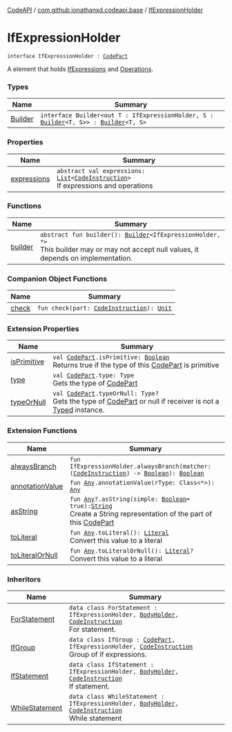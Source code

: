 [CodeAPI](../../index.md) / [com.github.jonathanxd.codeapi.base](../index.md) / [IfExpressionHolder](.)

# IfExpressionHolder

`interface IfExpressionHolder : `[`CodePart`](../../com.github.jonathanxd.codeapi/-code-part/index.md)

A element that holds [IfExpressions](../-if-expr/index.md) and [Operations](../../com.github.jonathanxd.codeapi.operator/-operators/index.md).

### Types

| Name | Summary |
|---|---|
| [Builder](-builder/index.md) | `interface Builder<out T : IfExpressionHolder, S : `[`Builder`](-builder/index.md)`<T, S>> : `[`Builder`](../../com.github.jonathanxd.codeapi.builder/-builder/index.md)`<T, S>` |

### Properties

| Name | Summary |
|---|---|
| [expressions](expressions.md) | `abstract val expressions: `[`List`](https://kotlinlang.org/api/latest/jvm/stdlib/kotlin.collections/-list/index.html)`<`[`CodeInstruction`](../../com.github.jonathanxd.codeapi/-code-instruction.md)`>`<br>If expressions and operations |

### Functions

| Name | Summary |
|---|---|
| [builder](builder.md) | `abstract fun builder(): `[`Builder`](-builder/index.md)`<IfExpressionHolder, *>`<br>This builder may or may not accept null values, it depends on implementation. |

### Companion Object Functions

| Name | Summary |
|---|---|
| [check](check.md) | `fun check(part: `[`CodeInstruction`](../../com.github.jonathanxd.codeapi/-code-instruction.md)`): `[`Unit`](https://kotlinlang.org/api/latest/jvm/stdlib/kotlin/-unit/index.html) |

### Extension Properties

| Name | Summary |
|---|---|
| [isPrimitive](../../com.github.jonathanxd.codeapi/is-primitive.md) | `val `[`CodePart`](../../com.github.jonathanxd.codeapi/-code-part/index.md)`.isPrimitive: `[`Boolean`](https://kotlinlang.org/api/latest/jvm/stdlib/kotlin/-boolean/index.html)<br>Returns true if the type of this [CodePart](../../com.github.jonathanxd.codeapi/-code-part/index.md) is primitive |
| [type](../../com.github.jonathanxd.codeapi/type.md) | `val `[`CodePart`](../../com.github.jonathanxd.codeapi/-code-part/index.md)`.type: Type`<br>Gets the type of [CodePart](../../com.github.jonathanxd.codeapi/-code-part/index.md) |
| [typeOrNull](../../com.github.jonathanxd.codeapi/type-or-null.md) | `val `[`CodePart`](../../com.github.jonathanxd.codeapi/-code-part/index.md)`.typeOrNull: Type?`<br>Gets the type of [CodePart](../../com.github.jonathanxd.codeapi/-code-part/index.md) or null if receiver is not a [Typed](../-typed/index.md) instance. |

### Extension Functions

| Name | Summary |
|---|---|
| [alwaysBranch](../../com.github.jonathanxd.codeapi.inspect/always-branch.md) | `fun IfExpressionHolder.alwaysBranch(matcher: (`[`CodeInstruction`](../../com.github.jonathanxd.codeapi/-code-instruction.md)`) -> `[`Boolean`](https://kotlinlang.org/api/latest/jvm/stdlib/kotlin/-boolean/index.html)`): `[`Boolean`](https://kotlinlang.org/api/latest/jvm/stdlib/kotlin/-boolean/index.html) |
| [annotationValue](../../com.github.jonathanxd.codeapi.util.conversion/kotlin.-any/annotation-value.md) | `fun `[`Any`](https://kotlinlang.org/api/latest/jvm/stdlib/kotlin/-any/index.html)`.annotationValue(rType: Class<*>): `[`Any`](https://kotlinlang.org/api/latest/jvm/stdlib/kotlin/-any/index.html) |
| [asString](../../com.github.jonathanxd.codeapi.util/kotlin.-any/as-string.md) | `fun `[`Any`](https://kotlinlang.org/api/latest/jvm/stdlib/kotlin/-any/index.html)`?.asString(simple: `[`Boolean`](https://kotlinlang.org/api/latest/jvm/stdlib/kotlin/-boolean/index.html)` = true): `[`String`](https://kotlinlang.org/api/latest/jvm/stdlib/kotlin/-string/index.html)<br>Create a String representation of the part of this [CodePart](../../com.github.jonathanxd.codeapi/-code-part/index.md) |
| [toLiteral](../../com.github.jonathanxd.codeapi.util.conversion/kotlin.-any/to-literal.md) | `fun `[`Any`](https://kotlinlang.org/api/latest/jvm/stdlib/kotlin/-any/index.html)`.toLiteral(): `[`Literal`](../../com.github.jonathanxd.codeapi.literal/-literal/index.md)<br>Convert this value to a literal |
| [toLiteralOrNull](../../com.github.jonathanxd.codeapi.util.conversion/kotlin.-any/to-literal-or-null.md) | `fun `[`Any`](https://kotlinlang.org/api/latest/jvm/stdlib/kotlin/-any/index.html)`.toLiteralOrNull(): `[`Literal`](../../com.github.jonathanxd.codeapi.literal/-literal/index.md)`?`<br>Convert this value to a literal |

### Inheritors

| Name | Summary |
|---|---|
| [ForStatement](../-for-statement/index.md) | `data class ForStatement : IfExpressionHolder, `[`BodyHolder`](../-body-holder/index.md)`, `[`CodeInstruction`](../../com.github.jonathanxd.codeapi/-code-instruction.md)<br>For statement. |
| [IfGroup](../-if-group/index.md) | `data class IfGroup : `[`CodePart`](../../com.github.jonathanxd.codeapi/-code-part/index.md)`, IfExpressionHolder, `[`CodeInstruction`](../../com.github.jonathanxd.codeapi/-code-instruction.md)<br>Group of if expressions. |
| [IfStatement](../-if-statement/index.md) | `data class IfStatement : IfExpressionHolder, `[`BodyHolder`](../-body-holder/index.md)`, `[`CodeInstruction`](../../com.github.jonathanxd.codeapi/-code-instruction.md)<br>If statement. |
| [WhileStatement](../-while-statement/index.md) | `data class WhileStatement : IfExpressionHolder, `[`BodyHolder`](../-body-holder/index.md)`, `[`CodeInstruction`](../../com.github.jonathanxd.codeapi/-code-instruction.md)<br>While statement |
